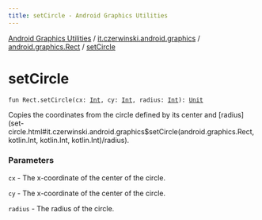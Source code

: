```yaml
---
title: setCircle - Android Graphics Utilities
---
```


[Android Graphics Utilities](../../index.html) / [it.czerwinski.android.graphics](../index.html) / [android.graphics.Rect](index.html) / [setCircle](./set-circle.html)

# setCircle

`fun Rect.setCircle(cx: `[`Int`](https://kotlinlang.org/api/latest/jvm/stdlib/kotlin/-int/index.html)`, cy: `[`Int`](https://kotlinlang.org/api/latest/jvm/stdlib/kotlin/-int/index.html)`, radius: `[`Int`](https://kotlinlang.org/api/latest/jvm/stdlib/kotlin/-int/index.html)`): `[`Unit`](https://kotlinlang.org/api/latest/jvm/stdlib/kotlin/-unit/index.html)

Copies the coordinates from the circle defined by its center and [radius](set-circle.html#it.czerwinski.android.graphics$setCircle(android.graphics.Rect, kotlin.Int, kotlin.Int, kotlin.Int)/radius).

### Parameters

`cx` - The x-coordinate of the center of the circle.

`cy` - The x-coordinate of the center of the circle.

`radius` - The radius of the circle.